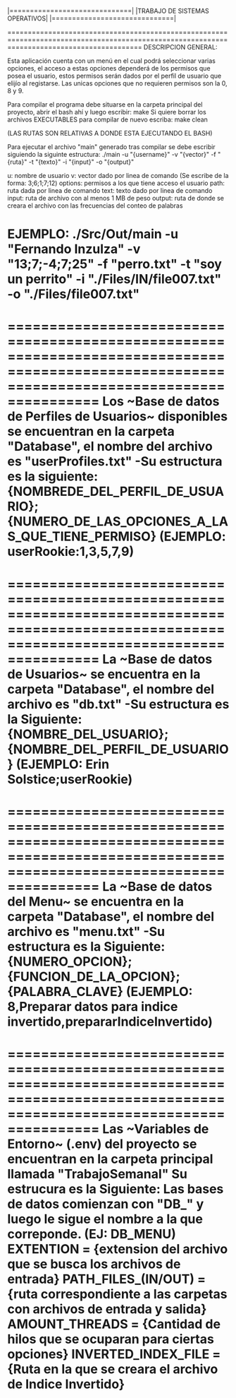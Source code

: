 |==============================|
|TRABAJO DE SISTEMAS OPERATIVOS|
|==============================|

=============================================================================================================================================
DESCRIPCION GENERAL:

Esta aplicación cuenta con un menú en el cual podrá seleccionar varias opciones, el acceso a estas opciones dependerá de los permisos que posea el usuario, estos permisos serán dados por el perfil de usuario que elijío al registarse. Las unicas opciones que no requieren permisos son la 0, 8 y 9. 

Para compilar el programa debe situarse en la carpeta principal del proyecto, abrir el bash ahí y luego escribir:
      make
Si quiere borrar los archivos EXECUTABLES para compilar de nuevo escriba:
      make clean

(LAS RUTAS SON RELATIVAS A DONDE ESTA EJECUTANDO EL BASH)

Para ejecutar el archivo "main" generado tras compilar se debe escribir siguiendo la siguinte estructura: 
      ./main -u "{username}" -v "{vector}" -f "{ruta}" -t "{texto}" -i "{input}" -o "{output}"

  u: nombre de usuario
  v: vector dado por linea de comando (Se escribe de la forma: 3;6;1;7;12)
  options: permisos a los que tiene acceso el usuario
  path: ruta dada por linea de comando
  text: texto dado por linea de comando
  input: ruta de archivo con al menos 1 MB de peso
  output: ruta de donde se creara el archivo con las frecuencias del conteo de palabras

EJEMPLO:
      ./Src/Out/main -u "Fernando Inzulza" -v "13;7;-4;7;25" -f "perro.txt" -t "soy un perrito" -i "./Files/IN/file007.txt" -o "./Files/file007.txt"
=============================================================================================================================================


=============================================================================================================================================
Los ~Base de datos de Perfiles de Usuarios~ disponibles se encuentran en la carpeta "Database", el nombre del archivo es "userProfiles.txt"
-Su estructura es la siguiente:
      {NOMBREDE_DEL_PERFIL_DE_USUARIO};{NUMERO_DE_LAS_OPCIONES_A_LAS_QUE_TIENE_PERMISO}
      (EJEMPLO: userRookie:1,3,5,7,9)
=============================================================================================================================================


=============================================================================================================================================
La ~Base de datos de Usuarios~ se encuentra en la carpeta "Database", el nombre del archivo es "db.txt"
-Su estructura es la Siguiente:
      {NOMBRE_DEL_USUARIO};{NOMBRE_DEL_PERFIL_DE_USUARIO}
      (EJEMPLO: Erin Solstice;userRookie)
=============================================================================================================================================


=============================================================================================================================================
La ~Base de datos del Menu~ se encuentra en la carpeta "Database", el nombre del archivo es "menu.txt"
-Su estructura es la Siguiente:
      {NUMERO_OPCION};{FUNCION_DE_LA_OPCION};{PALABRA_CLAVE}
      (EJEMPLO: 8,Preparar datos para indice invertido,prepararIndiceInvertido)
=============================================================================================================================================


=============================================================================================================================================
Las ~Variables de Entorno~ (.env) del proyecto se encuentran en la carpeta principal llamada "TrabajoSemanal"
Su estrucura es la Siguiente:
      Las bases de datos comienzan con "DB_" y luego le sigue el nombre a la que correponde. (EJ: DB_MENU)
      EXTENTION = {extension del archivo que se busca los archivos de entrada}
      PATH_FILES_(IN/OUT) = {ruta correspondiente a las carpetas con archivos de entrada y salida}
      AMOUNT_THREADS = {Cantidad de hilos que se ocuparan para ciertas opciones}
      INVERTED_INDEX_FILE = {Ruta en la que se creara el archivo de Indice Invertido}
=============================================================================================================================================